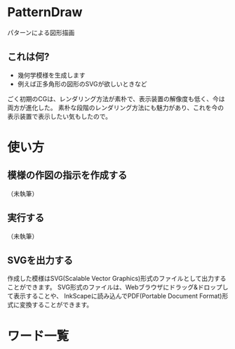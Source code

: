 # PatternDraw
パターンによる図形描画

## これは何?
- 幾何学模様を生成します
- 例えば正多角形の図形のSVGが欲しいときなど

ごく初期のCGは、レンダリング方法が素朴で、表示装置の解像度も低く、今は両方が進化した。
素朴な段階のレンダリング方法にも魅力があり、これを今の表示装置で表示したい気もしたので。

# 使い方

## 模様の作図の指示を作成する
（未執筆）

## 実行する
（未執筆）

## SVGを出力する
作成した模様はSVG(Scalable Vector Graphics)形式のファイルとして出力することができます。
SVG形式のファイルは、Webブラウザにドラッグ&ドロップして表示することや、
InkScapeに読み込んでPDF(Portable Document Format)形式に変換することができます。

# ワード一覧
##


